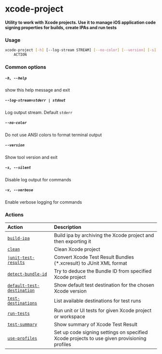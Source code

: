 
xcode-project
=============


**Utility to work with Xcode projects. Use it to manage iOS application     code signing properties for builds, create IPAs and run tests**
### Usage
```bash
xcode-project [-h] [--log-stream STREAM] [--no-color] [--version] [-s] [-v]
    ACTION
```
### Common options

##### `-h, --help`


show this help message and exit
##### `--log-stream=stderr | stdout`


Log output stream. Default `stderr`
##### `--no-color`


Do not use ANSI colors to format terminal output
##### `--version`


Show tool version and exit
##### `-s, --silent`


Disable log output for commands
##### `-v, --verbose`


Enable verbose logging for commands
### Actions

|Action|Description|
| :--- | :--- |
|[`build-ipa`](build-ipa.md)|Build ipa by archiving the Xcode project and then exporting it|
|[`clean`](clean.md)|Clean Xcode project|
|[`junit-test-results`](junit-test-results.md)|Convert Xcode Test Result Bundles (*.xcresult) to JUnit XML format|
|[`detect-bundle-id`](detect-bundle-id.md)|Try to deduce the Bundle ID from specified Xcode project|
|[`default-test-destination`](default-test-destination.md)|Show default test destination for the chosen Xcode version|
|[`test-destinations`](test-destinations.md)|List available destinations for test runs|
|[`run-tests`](run-tests.md)|Run unit or UI tests for given Xcode project or workspace|
|[`test-summary`](test-summary.md)|Show summary of Xcode Test Result|
|[`use-profiles`](use-profiles.md)|Set up code signing settings on specified Xcode projects         to use given provisioning profiles|
